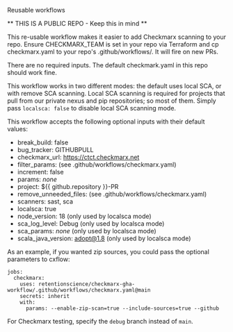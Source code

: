 Reusable workflows

** THIS IS A PUBLIC REPO - Keep this in mind **

This re-usable workflow makes it easier to add Checkmarx scanning to your repo.
Ensure CHECKMARX_TEAM is set in your repo via Terraform and cp checkmarx.yaml
to your repo's .github/workflows/.  It will fire on new PRs.

There are no required inputs. The default checkmark.yaml in this repo should work fine.

This workflow works in two different modes: the default uses local SCA, or with
remove SCA scanning. Local SCA scanning is required for projects that pull from
our private nexus and pip repositories; so most of them.  Simply pass
`localsca: false` to disable local SCA scanning mode.


This workflow accepts the following optional inputs with their default values:

  - break_build: false
  - bug_tracker: GITHUBPULL
  - checkmarx_url: https://ctct.checkmarx.net
  - filter_params: (see .github/workflows/checkmarx.yaml)
  - increment: false
  - params: _none_
  - project: ${{ github.repository }}-PR
  - remove_unneeded_files: (see .github/workflows/checkmarx.yaml)
  - scanners: sast, sca
  - localsca: true
  - node_version: 18 (only used by localsca mode)
  - sca_log_level: Debug (only used by localsca mode)
  - sca_params: _none_ (only used by localsca mode)
  - scala_java_version: adopt@1.8 (only used by localsca mode)

As an example, if you wanted zip sources, you could pass the optional parameters to cxflow:

```
jobs:
  checkmarx:
    uses: retentionscience/checkmarx-gha-workflow/.github/workflows/checkmarx.yaml@main
    secrets: inherit
    with:
      params: --enable-zip-scan=true --include-sources=true --github
```

For Checkmarx testing, specify the `debug` branch instead of `main`.
